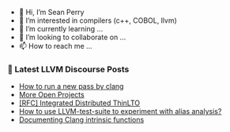 - 👋 Hi, I’m Sean Perry
- 👀 I’m interested in compilers (c++, COBOL, llvm)
- 🌱 I’m currently learning ...
- 💞️ I’m looking to collaborate on ...
- 📫 How to reach me ...

<!---
s66perry/s66perry is a ✨ special ✨ repository because its `README.md` (this file) appears on your GitHub profile.
You can click the Preview link to take a look at your changes.
--->
### 📕 Latest LLVM Discourse Posts

<!-- DISCOURSE-LLVM:START -->
- [How to run a new pass by clang](https://discourse.llvm.org/t/how-to-run-a-new-pass-by-clang/69669#post_3)
- [More Open Projects](https://discourse.llvm.org/t/more-open-projects/69639#post_5)
- [[RFC] Integrated Distributed ThinLTO](https://discourse.llvm.org/t/rfc-integrated-distributed-thinlto/69641#post_11)
- [How to use LLVM-test-suite to experiment with alias analysis?](https://discourse.llvm.org/t/how-to-use-llvm-test-suite-to-experiment-with-alias-analysis/69668#post_9)
- [Documenting Clang intrinsic functions](https://discourse.llvm.org/t/documenting-clang-intrinsic-functions/69689#post_4)
<!-- DISCOURSE-LLVM:END -->
